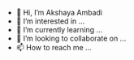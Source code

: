 - 👋 Hi, I’m Akshaya Ambadi
- 👀 I’m interested in ...
- 🌱 I’m currently learning ...
- 💞️ I’m looking to collaborate on ...
- 📫 How to reach me ...

<!---
Ramuambadi/Ramuambadi is a ✨ special ✨ repository because its `README.md` (this file) appears on your GitHub profile.
You can click the Preview link to take a look at your changes.
--->
